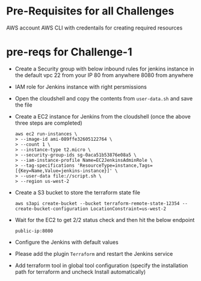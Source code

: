 # Pre-Requisites for all Challenges

AWS account
AWS CLI with credentails for creating required resources

# pre-reqs for Challenge-1

- Create a Security group with below inbound rules for jenkins instance in the default vpc
	22 from your IP
	80 from anywhere
	8080 from anywhere

- IAM role for Jenkins instance with right persmissions

- Open the cloudshell and copy the contents from ```user-data.sh``` and save the file

- Create a EC2 instance for Jenkins from the cloudshell (once the above three steps are completed)
	```
	aws ec2 run-instances \
	> --image-id ami-089ffe32605122764 \
	> --count 1 \
	> --instance-type t2.micro \
	> --security-group-ids sg-0aca51b53876e08a5 \
	> --iam-instance-profile Name=EC2JenkinsAdminRole \
	> --tag-specifications 'ResourceType=instance,Tags=[{Key=Name,Value=jenkins-instance}]' \
	> --user-data file://script.sh \
	> --region us-west-2
	```
- Create a S3 bucket to store the terraform state file
	```
	aws s3api create-bucket --bucket terraform-remote-state-12354 --create-bucket-configuration LocationConstraint=us-west-2
	```

- Wait for the EC2 to get 2/2 status check and then hit the below endpoint
	```
	public-ip:8080
	```

- Configure the Jenkins with default values

- Please add the plugin ```Terraform``` and restart the Jenkins service

- Add terraform tool in global tool configuration (specify the installation path for terraform and uncheck Install automatically)
